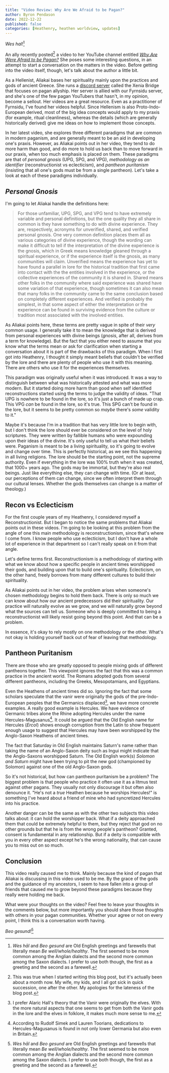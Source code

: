 ```yaml
---
title: "Video Review: Why Are We Afraid to be Pagan?"  
author: Byron Pendason  
date: 2022-12-22
published: false
categories: [Heathenry, heathen worldview, updates]
---
```


*Wes hal!*[^3]

An ally recently posted[^4] a video to her YouTube channel entitled *[Why Are Were Afraid to be Pagan?](https://youtu.be/KwrRdS5lzKo)* She poses some interesting questions, in an attempt to start a conversation on the matters in the video. Before getting into the video itself, though, let's talk about the author a little bit.

As a Hellenist, Aliakai bases her spirituality mainly upon the practices and gods of ancient Greece. She runs a [discord server](https://discord.gg/xeniabridge) called the Xenia Bridge that focuses on pagan allyship. Her server is allied with our Fyrnsidu server, and she's one of the few pagan YouTubers that hasn't, in my opinion, become a sellout. Her videos are a great resource. Even as a practitioner of Fyrnsidu, I've found her videos helpful. Since Hellenism is also Proto-Indo-European derived, most of the big idea concepts would apply to my praxis (for example, ritual cleanliness), whereas the details (which are generally historically derived) give me ideas on how to implement those concepts.

In her latest video, she explores three different paradigms that are common in modern paganism, and are generally meant to be an aid in developing one's praxis. However, as Aliakai points out in her video, they tend to do more harm than good, and do more to hold us back than to move forward in our praxis, when too much emphasis is placed on them. These paradigms are that of *personal gnosis* (UPG, SPG, and VPG), *methodology as an identifier* (reconstructionist vs eclecticism), and *pantheon puritanism* (insisting that all one's gods must be from a single pantheon). Let's take a look at each of these paradigms individually.

## ***Personal Gnosis***

I'm going to let Aliakai handle the definitions here:

> For those unfamiliar, UPG, SPG, and VPG tend to have extremely variable and personal definitions, but the one quality they all share in common is they have something to do with divine experience. They are, respectively, acronyms for unverified, shared, and verified personal gnosis. One very common definition places them all as various categories of divine experience, though the wording can make it difficult to tell if the interpretation of the divine experience is the gnosis, which in Greek means knowledge gleaned through a spiritual experience, or if the experience itself is the gnosis, as many communities will claim. Unverified means the experience has yet to have found a parallel in lore for the historical tradition that first came into contact with the the entities involved in the experience, or the collective experiences of the community it is shared in. Shared means other folks in the community where said experience was shared have some variation of that experience, though sometimes it can also mean that many folks in the community came to the same conclusion based on completely different experiences. And verified is probably the simplest, in that some aspect of either the interpretation or the experience can be found in surviving evidence from the culture or tradition most associated with the involved entities.

As Aliakai points here, these terms are pretty vague in spite of their *very* common usage. I generally take it to mean the knowledge that is derived from personal experiences with divine beings (*gnosis*, after all, derives from a term for knowledge). But the fact that you either need to assume that you know what the terms mean or ask for clarification when starting a conversation about it is part of the drawbacks of this paradigm. When I first got into Heathenry, I thought it simply meant beliefs that couldn't be verified by the lore and there are plenty of people who use it with this meaning. There are others who use it for the experiences themselves.

This paradigm was originally useful when it was introduced. It was a way to distinguish between what was historically attested and what was more modern. But it started doing more harm than good when self identified reconstructions started using the terms to judge the validity of ideas. "That UPG is nowhere to be found in the lore, so it's just a bunch of made up crap. This VPG *can* be found in the lore, so it's true. This SPG can't be found in the lore, but it seems to be pretty common so *maybe* there's *some* validity to it."

Maybe it's because I'm in a tradition that has very little lore to begin with, but I don't think the lore should ever be considered on the level of holy scriptures. They were written by fallible humans who were expounding upon their ideas of the divine. It's only useful to tell us what *their* beliefs were. Paganism is meant to be a living spirituality, so it's going to evolve and change over time. This is perfectly historical, as we see this happening in all living religions. The lore should be the starting point, not the supreme authority. Even if everything in the lore was 100% truth when it was created, that 1000+ years ago. The gods may be immortal, but they're also real beings. Just like everything else, they can change with time. (Or at least, our perceptions of them can change, since we often interpret them through our cultural lenses. Whether the gods themselves can change is a matter of theology.)

## Recon vs Eclecticism 

For the first couple years of my Heathenry, I considered myself a Reconstructionist. But I began to notice the same problems that Aliakai points out in these videos. I'm going to be looking at this problem from the angle of one this main methodology is reconstructionism, since that's where I come from. I know people who use eclecticism, but I don't have a whole lot of experience in that department so I can't really speak on it from that angle.

Let's define terms first. Reconstructionism is a methodology of starting with what we know about how a specific people in ancient times worshipped their gods, and building upon that to build one's spirituality. Eclecticism, on the other hand, freely borrows from many different cultures to build their spirituality. 

As Aliakai points out in her video, the problem arises when someone's chosen methodology begins to hold them back. There is only so much we can know about how our ancient predecessors did their spirituality. Our practice will naturally evolve as we grow, and we will naturally grow beyond what the sources can tell us. Someone who is deeply committed to being a reconstructionist will likely resist going beyond this point. And that can be a problem.

In essence, it's okay to rely mostly on one methodology or the other. What's not okay is holding yourself back out of fear of leaving that methodology.

## Pantheon Puritanism

There are those who are greatly opposed to people mixing gods of different pantheons together. This viewpoint ignores the fact that this was a common practice in the ancient world. The Romans adopted gods from several different pantheons, including the Greeks, Mesopotamians, and Egyptians.

Even the Heathens of ancient times did so. Ignoring the fact that some scholars speculate that the vanir were originally the gods of the pre-Indo-European peoples that the Germanics displaced[^1], we have more concrete examples. A really good example is Hercules. We have evidence of Germanic tribes alone the Rhine adopting Hercules under the name Hercules-Magusanus[^2]. It could be argued that the Old English 
name for Hercules (*Ercol*) shows enough corruption from the Latin to show frequent enough usage to suggest that Hercules may have been worshipped by the Anglo-Saxon Heathens of ancient times. 

The fact that Saturday in Old English maintains Saturn's name rather than taking the name of an Anglo-Saxon deity such as Ingui might indicate that the Anglo-Saxons worshipped Saturn. The Old English work(s) *Solomon and Saturn* might have been trying to pit the new god (championed by Solomon) against one of the old Anglo-Saxon gods.

So it's not historical, but how can pantheon puritanism be a problem? The biggest problem is that people who practice it often use it as a litmus test against other pagans. They usually not only discourage it but often also denounce it. "He's not a *true* Heathen because he worships Hercules!" is something I've heard about a friend of mine who had syncretized Hercules into his practice.

Another danger can be the same as with the other two subjects this video talks about: it can hold the worshipper back. What if a deity approached them that could be extremely helpful to them, but they reject that god on no other grounds but that he is from the wrong people's pantheon? Granted, consent is fundamental in any relationship. But if a deity is compatible with you in every other aspect except he's the wrong nationality, that can cause you to miss out on so much.

## Conclusion

This video really caused me to think. Mainly because the kind of pagan that Aliakai is discussing in this video used to be me. By the grace of the gods and the guidance of my ancestors, I seem to have fallen into a group of friends that caused me to grow beyond these paradigms because they really were holding me back.

What were your thoughts on the video? Feel free to leave your thoughts in the comments below, but more importantly you should share those thoughts with others in your pagan communities. Whether your agree or not on every point, I think this is a conversation worth having.

*Beo gesund!*[^3]

[^1]: I prefer Alaric Hall's theory that the Vanir were originally the elves. With the more natural aspects that one seems to get from both the Vanir gods in the lore and the elves in folklore, it makes much more sense to me.

[^2]: According to Rudolf Simek and Lauren Toorians, dedications to Hercules-Magusanus is found in not only lower Germania but also even in Britain.

[^3]: *Wes hāl* and *Beo gesund* are Old English greetings and farewells that literally mean *Be well/whole/healthy*. The first seemed to be more common among the Anglian dialects and the second more common among the Saxon dialects. I prefer to use both though, the first as a greeting and the second as a farewell.

[^4]: This was true when I started writing this blog post, but it's actually been about a month now. My wife, my kids, and I all got sick in quick succession, one after the other. My apologies for the lateness of the blog post.